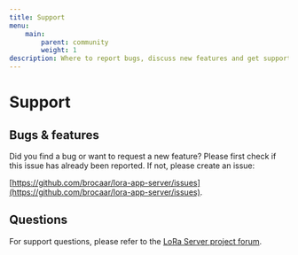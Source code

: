 ```yaml
---
title: Support
menu:
    main:
        parent: community
        weight: 1
description: Where to report bugs, discuss new features and get support from the community.
---
```


# Support

## Bugs & features

Did you find a bug or want to request a new feature? Please first check if
this issue has already been reported. If not, please create an issue:

[https://github.com/brocaar/lora-app-server/issues](https://github.com/brocaar/lora-app-server/issues).

## Questions

For support questions, please refer to the [LoRa Server project forum](https://forum.loraserver.io/).